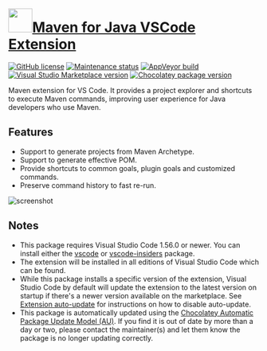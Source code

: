 # [<img src="https://cdn.jsdelivr.net/gh/dgalbraith/chocolatey-packages@df6a42399764d6755fc05671a467f4fea2904d74/icons/vscode-maven.png" width="48" height="48" />Maven for Java VSCode Extension](<https://chocolatey.org/packages/vscode-maven>)

[![GitHub license](https://img.shields.io/github/license/microsoft/vscode-maven)](https://github.com/microsoft/vscode-maven/blob/master/LICENSE.txt)
[![Maintenance status](https://img.shields.io/badge/maintained%3F-yes-green.svg)](https://gitHub.com/dgalbraith/chocolatey-packages/graphs/commit-activity)
[![AppVeyor build](https://img.shields.io/appveyor/ci/dgalbraith/chocolatey-packages)](https://ci.appveyor.com/project/dgalbraith/chocolatey-packages)
[![Visual Studio Marketplace version](https://img.shields.io/visual-studio-marketplace/v/vscjava.vscode-maven?label=Marketplace)](https://marketplace.visualstudio.com/items?itemName=vscjava.vscode-maven)
[![Chocolatey package version](https://img.shields.io/chocolatey/v/vscode-java?label=Chocolatey)](<https://chocolatey.org/packages/vscode-maven>)

Maven extension for VS Code. It provides a project explorer and shortcuts to execute Maven commands, improving user experience for Java developers who use Maven.

## Features

* Support to generate projects from Maven Archetype.
* Support to generate effective POM.
* Provide shortcuts to common goals, plugin goals and customized commands.
* Preserve command history to fast re-run.

![screenshot](https://cdn.jsdelivr.net/gh/dgalbraith/chocolatey-packages@df6a42399764d6755fc05671a467f4fea2904d74/automatic/vscode-maven/screenshot.png)

## Notes

* This package requires Visual Studio Code 1.56.0 or newer.
  You can install either the [vscode](https://chocolatey.org/packages/vscode) or [vscode-insiders](https://chocolatey.org/packages/vscode-insiders) package.
* The extension will be installed in all editions of Visual Studio Code which can be found.
* While this package installs a specific version of the extension, Visual Studio Code by default will update the extension to the latest version on startup if there's a newer version available on the marketplace.
  See [Extension auto-update](https://code.visualstudio.com/docs/editor/extension-gallery#_extension-autoupdate) for instructions on how to disable auto-update.
* This package is automatically updated using the [Chocolatey Automatic Package Update Model (AU)](https://github.com/majkinetor/au/blob/master/README.md).
  If you find it is out of date by more than a day or two, please contact the maintainer(s) and let them know the package is no longer updating correctly.
